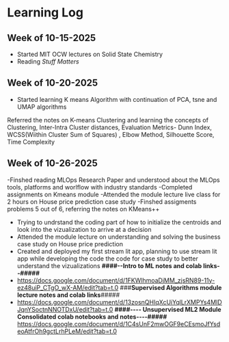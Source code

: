 # Learning Log

## Week of 10-15-2025
- Started MIT OCW lectures on Solid State Chemistry
- Reading *Stuff Matters*
## Week of 10-20-2025
- Started learning K means Algorithm with continuation of PCA, tsne and UMAP algorithms

Referred the notes on K-means Clustering and learning the concepts of Clustering, Inter-Intra Cluster distances, Evaluation Metrics- Dunn Index, WCSS(Wiithin Cluster Sum of Squares) , Elbow Method, Silhouette Score, Time Complexity
## Week of 10-26-2025
-Finshed reading MLOps Research Paper and understood about the MLOps tools, platforms and worlflow with industry standards
-Completed assignments on Kmeans module
-Attended the module lecture live class for 2 hours on House price prediction case study
-Finshed assigments problems 5 out of 6, referring the notes on KMeans++
- Trying to undrstand the coding part of how to initialize the centroids and look into the vizualization to arrive at a decision
- Attended the module lecture on understanding and solving the business case study on House price prediction
- Created and deployed my first stream lit app, planning to use stream lit app while developing the code the code for case study to better understand the vizualizations
**####--Intro to ML notes and colab links--#####**
- https://docs.google.com/document/d/1FKWlhmoaDjMM_zjsRN89-11y-ez48uiP_CTgO_wX-AM/edit?tab=t.0
###****Supervised Algorithms module lecture notes and colab links****#####
- https://docs.google.com/document/d/13zosnQHIqXcUiYqlLrXMPYs4MIDJqnYSoctnNNOTDxU/edit?tab=t.0
**####---- Unsupervised ML2 Module Consolidated colab notebooks and notes----#####**
  https://docs.google.com/document/d/1C4sUnF2mwOGF9eCEsmoJfYsdeoAtfrOh9gctLrhPLeM/edit?tab=t.0
  
  
